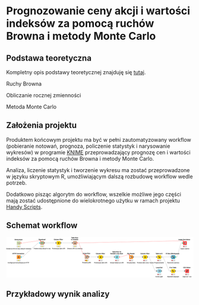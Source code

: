 # Prognozowanie ceny akcji i wartości indeksów za pomocą ruchów Browna i metody Monte Carlo
## Podstawa teoretyczna

Kompletny opis podstawy teoretycznej znajduję się [tutaj](https://ro.uow.edu.au/cgi/viewcontent.cgi?article=1705&context=aabfj).

Ruchy Browna

Obliczanie rocznej zmienności

Metoda Monte Carlo

## Założenia projektu

Produktem końcowym projektu ma być w pełni zautomatyzowany workflow (pobieranie notowań, prognoza, policzenie statystyk i narysowanie wykresów) w programie [KNIME](https://www.knime.com/) przeprowadzający prognozę cen i wartości indeksów za pomocą ruchów Browna i metody Monte Carlo.

Analiza, liczenie statystyk i tworzenie wykresu ma zostać przeprowadzone w języku skryptowym R, umożliwiającym dalszą rozbudowę workflow wedle potrzeb.

Dodatkowo pisząc algorytm do workflow, wszelkie możliwe jego części mają zostać udostępnione do wielokrotnego użytku w ramach projektu [Handy Scripts](https://github.com/LuxF3rre/Handy-Scripts). 

## Schemat workflow
![Schemat workflow](https://github.com/LuxF3rre/Data-Science-Monte-Carlo-GPW/blob/master/Schemat.svg)
## Przykładowy wynik analizy
![]()